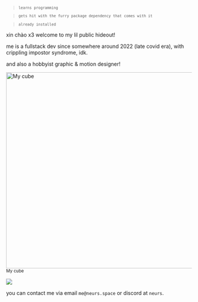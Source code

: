 <sub>

>`learns programming`

> `gets hit with the furry package dependency that comes with it`

> `already installed`

</sub>

xin chào x3 welcome to my lil public hideout!

me is a fullstack dev since somewhere around 2022 (late covid era), with crippling impostor syndrome, idk.

and also a hobbyist graphic & motion designer!

<img width="1664" height="531" alt="My cube" src="https://github.com/user-attachments/assets/ee4abd7a-22d1-4eb2-97ca-2c516c2555f3" />
<sup>My cube</sup>

![](https://komarev.com/ghpvc/?username=neursh&label=Silly+goobers)

you can contact me via email `me@neurs.space` or discord at `neurs`.
